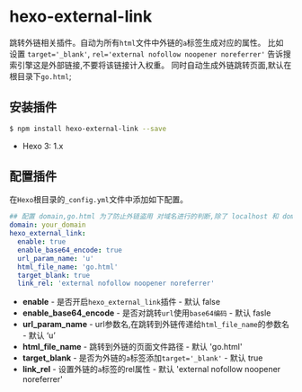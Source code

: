 # hexo-external-link

跳转外链相关插件。自动为所有`html`文件中外链的`a`标签生成对应的属性。
比如 设置 `target='_blank'`, `rel='external nofollow noopener noreferrer'` 告诉搜索引擎这是外部链接,不要将该链接计入权重。
同时自动生成外链跳转页面,默认在根目录下`go.html`;

## 安装插件

``` bash
$ npm install hexo-external-link --save
```

- Hexo 3: 1.x

## 配置插件

在`Hexo`根目录的`_config.yml`文件中添加如下配置。

``` yaml
## 配置 domain,go.html 为了防止外链盗用 对域名进行的判断,除了 localhost 和 domain 之外调用会跳到主页
domain: your_domain
hexo_external_link:
  enable: true
  enable_base64_encode: true
  url_param_name: 'u'
  html_file_name: 'go.html'
  target_blank: true
  link_rel: 'external nofollow noopener noreferrer'
```

- **enable** - 是否开启`hexo_external_link`插件 - 默认 false
- **enable_base64_encode** - 是否对跳转`url`使用`base64编码` - 默认 fasle
- **url_param_name** - url参数名,在跳转到外链传递给`html_file_name`的参数名 - 默认 ‘u’
- **html_file_name** - 跳转到外链的页面文件路径 - 默认 'go.html'
- **target_blank** - 是否为外链的`a`标签添加`target='_blank'` - 默认 true
- **link_rel** - 设置外链的`a`标签的rel属性 - 默认 'external nofollow noopener noreferrer'
